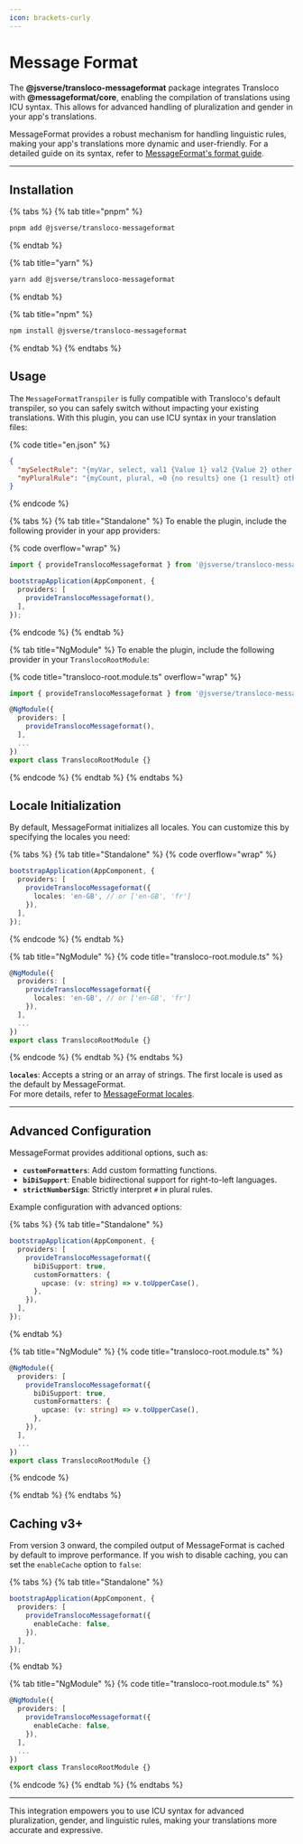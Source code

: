 ```yaml
---
icon: brackets-curly
---
```


# Message Format

The **@jsverse/transloco-messageformat** package integrates Transloco with **@messageformat/core**, enabling the compilation of translations using ICU syntax. This allows for advanced handling of pluralization and gender in your app's translations.

MessageFormat provides a robust mechanism for handling linguistic rules, making your app's translations more dynamic and user-friendly. For a detailed guide on its syntax, refer to [MessageFormat's format guide](https://messageformat.github.io/).

***

## Installation

{% tabs %}
{% tab title="pnpm" %}
```bash
pnpm add @jsverse/transloco-messageformat
```
{% endtab %}

{% tab title="yarn" %}
```bash
yarn add @jsverse/transloco-messageformat
```
{% endtab %}

{% tab title="npm" %}
```bash
npm install @jsverse/transloco-messageformat
```
{% endtab %}
{% endtabs %}

## Usage

The `MessageFormatTranspiler` is fully compatible with Transloco's default transpiler, so you can safely switch without impacting your existing translations. With this plugin, you can use ICU syntax in your translation files:

{% code title="en.json" %}
```json
{
  "mySelectRule": "{myVar, select, val1 {Value 1} val2 {Value 2} other {Other Value}}",
  "myPluralRule": "{myCount, plural, =0 {no results} one {1 result} other {# results}}"
}
```
{% endcode %}

{% tabs %}
{% tab title="Standalone" %}
To enable the plugin, include the following provider in your app providers:

{% code overflow="wrap" %}
```typescript
import { provideTranslocoMessageformat } from '@jsverse/transloco-messageformat';

bootstrapApplication(AppComponent, {
  providers: [
    provideTranslocoMessageformat(),
  ],
});
```
{% endcode %}
{% endtab %}

{% tab title="NgModule" %}
To enable the plugin, include the following provider in your `TranslocoRootModule`:

{% code title="transloco-root.module.ts" overflow="wrap" %}
```typescript
import { provideTranslocoMessageformat } from '@jsverse/transloco-messageformat';

@NgModule({
  providers: [
    provideTranslocoMessageformat(),
  ],
  ...
})
export class TranslocoRootModule {}
```
{% endcode %}
{% endtab %}
{% endtabs %}

## Locale Initialization

By default, MessageFormat initializes all locales. You can customize this by specifying the locales you need:

{% tabs %}
{% tab title="Standalone" %}
{% code overflow="wrap" %}
```typescript
bootstrapApplication(AppComponent, {
  providers: [
    provideTranslocoMessageformat({
      locales: 'en-GB', // or ['en-GB', 'fr']
    }),
  ],
});
```
{% endcode %}
{% endtab %}

{% tab title="NgModule" %}
{% code title="transloco-root.module.ts" %}
```typescript
@NgModule({
  providers: [
    provideTranslocoMessageformat({
      locales: 'en-GB', // or ['en-GB', 'fr']
    }),
  ],
  ...
})
export class TranslocoRootModule {}
```
{% endcode %}
{% endtab %}
{% endtabs %}

**`locales`**: Accepts a string or an array of strings. The first locale is used as the default by MessageFormat.\
For more details, refer to [MessageFormat locales](https://messageformat.github.io/messageformat/#/locales).

***

## Advanced Configuration

MessageFormat provides additional options, such as:

* **`customFormatters`**: Add custom formatting functions.
* **`biDiSupport`**: Enable bidirectional support for right-to-left languages.
* **`strictNumberSign`**: Strictly interpret `#` in plural rules.

Example configuration with advanced options:

{% tabs %}
{% tab title="Standalone" %}
```typescript
bootstrapApplication(AppComponent, {
  providers: [
    provideTranslocoMessageformat({
      biDiSupport: true,
      customFormatters: {
        upcase: (v: string) => v.toUpperCase(),
      },
    }),
  ],
});
```
{% endtab %}

{% tab title="NgModule" %}
{% code title="transloco-root.module.ts" %}
```typescript
@NgModule({
  providers: [
    provideTranslocoMessageformat({
      biDiSupport: true,
      customFormatters: {
        upcase: (v: string) => v.toUpperCase(),
      },
    }),
  ],
  ...
})
export class TranslocoRootModule {}
```
{% endcode %}


{% endtab %}
{% endtabs %}

## Caching v3+

From version 3 onward, the compiled output of MessageFormat is cached by default to improve performance. If you wish to disable caching, you can set the `enableCache` option to `false`:

{% tabs %}
{% tab title="Standalone" %}
```typescript
bootstrapApplication(AppComponent, {
  providers: [
    provideTranslocoMessageformat({
      enableCache: false,
    }),
  ],
});
```
{% endtab %}

{% tab title="NgModule" %}
{% code title="transloco-root.module.ts" %}
```typescript
@NgModule({
  providers: [
    provideTranslocoMessageformat({
      enableCache: false,
    }),
  ],
  ...
})
export class TranslocoRootModule {}
```
{% endcode %}
{% endtab %}
{% endtabs %}

***

This integration empowers you to use ICU syntax for advanced pluralization, gender, and linguistic rules, making your translations more accurate and expressive.
